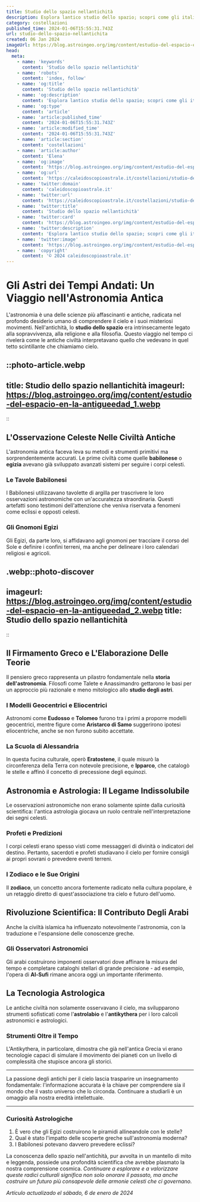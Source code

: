 ```yaml
---
title: Studio dello spazio nellantichità
description: Esplora lantico studio dello spazio; scopri come gli italiani hanno mappato i cieli e contribuito allastronomia. Leggi di più.
category: costellazioni
published_time: 2024-01-06T15:55:31.743Z
url: studio-dello-spazio-nellantichita
created: 06 Jan 2024
imageUrl: https://blog.astroingeo.org/img/content/estudio-del-espacio-en-la-antigueedad_1.webp
head:
  meta:
    - name: 'keywords'
      content: 'Studio dello spazio nellantichità'
    - name: 'robots'
      content: 'index, follow'
    - name: 'og:title'
      content: 'Studio dello spazio nellantichità'
    - name: 'og:description'
      content: 'Esplora lantico studio dello spazio; scopri come gli italiani hanno mappato i cieli e contribuito allastronomia. Leggi di più.'
    - name: 'og:type'
      content: 'article'
    - name: 'article:published_time'
      content: '2024-01-06T15:55:31.743Z'
    - name: 'article:modified_time'
      content: '2024-01-06T15:55:31.743Z'
    - name: 'article:section'
      content: 'costellazioni'
    - name: 'article:author'
      content: 'Elena'
    - name: 'og:image'
      content: 'https://blog.astroingeo.org/img/content/estudio-del-espacio-en-la-antigueedad_1.webp'
    - name: 'og:url'
      content: 'https://caleidoscopioastrale.it/costellazioni/studio-dello-spazio-nellantichita'
    - name: 'twitter:domain'
      content: 'caleidoscopioastrale.it'
    - name: 'twitter:url'
      content: 'https://caleidoscopioastrale.it/costellazioni/studio-dello-spazio-nellantichita'
    - name: 'twitter:title'
      content: 'Studio dello spazio nellantichità'
    - name: 'twitter:card'
      content: 'https://blog.astroingeo.org/img/content/estudio-del-espacio-en-la-antigueedad_1.webp'
    - name: 'twitter:description'
      content: 'Esplora lantico studio dello spazio; scopri come gli italiani hanno mappato i cieli e contribuito allastronomia. Leggi di più.'
    - name: 'twitter:image'
      content: 'https://blog.astroingeo.org/img/content/estudio-del-espacio-en-la-antigueedad_1.webp'
    - name: 'copyright'
      content: '© 2024 caleidoscopioastrale.it'
---
```

# Gli Astri dei Tempi Andati: Un Viaggio nell'Astronomia Antica

L'astronomia è una delle scienze più affascinanti e antiche, radicata nel profondo desiderio umano di comprendere il cielo e i suoi misteriosi movimenti. Nell'antichità, lo **studio dello spazio** era intrinsecamente legato alla sopravvivenza, alla religione e alla filosofia. Questo viaggio nel tempo ci rivelerà come le antiche civiltà interpretavano quello che vedevano in quel tetto scintillante che chiamiamo cielo.

::photo-article.webp
---
title: Studio dello spazio nellantichità
imageurl: https://blog.astroingeo.org/img/content/estudio-del-espacio-en-la-antigueedad_1.webp
---
::

## L'Osservazione Celeste Nelle Civiltà Antiche

L'astronomia antica faceva leva su metodi e strumenti primitivi ma sorprendentemente accurati. Le prime civiltà come quelle **babilonese** o **egizia** avevano già sviluppato avanzati sistemi per seguire i corpi celesti.

### Le Tavole Babilonesi
I Babilonesi utilizzavano tavolette di argilla per trascrivere le loro osservazioni astronomiche con un'accuratezza straordinaria. Questi artefatti sono testimoni dell'attenzione che veniva riservata a fenomeni come eclissi e opposti celesti.

### Gli Gnomoni Egizi
Gli Egizi, da parte loro, si affidavano agli gnomoni per tracciare il corso del Sole e definire i confini terreni, ma anche per delineare i loro calendari religiosi e agricoli.

.webp::photo-discover
---
imageurl: https://blog.astroingeo.org/img/content/estudio-del-espacio-en-la-antigueedad_2.webp
title: Studio dello spazio nellantichità
---
::

## Il Firmamento Greco e L'Elaborazione Delle Teorie
Il pensiero greco rappresenta un pilastro fondamentale nella **storia dell'astronomia**. Filosofi come Talete e Anassimandro gettarono le basi per un approccio più razionale e meno mitologico allo **studio degli astri**.

### I Modelli Geocentrici e Eliocentrici
Astronomi come **Eudosso** e **Tolomeo** furono tra i primi a proporre modelli geocentrici, mentre figure come **Aristarco di Samo** suggerirono ipotesi eliocentriche, anche se non furono subito accettate.

### La Scuola di Alessandria
In questa fucina culturale, operò **Eratostene**, il quale misurò la circonferenza della Terra con notevole precisione, e **Ipparco**, che catalogò le stelle e affinò il concetto di precessione degli equinozi.

## Astronomia e Astrologia: Il Legame Indissolubile
Le osservazioni astronomiche non erano solamente spinte dalla curiosità scientifica: l'antica astrologia giocava un ruolo centrale nell'interpretazione dei segni celesti.

### Profeti e Predizioni
I corpi celesti erano spesso visti come messaggeri di divinità o indicatori del destino. Pertanto, sacerdoti e profeti studiavano il cielo per fornire consigli ai propri sovrani o prevedere eventi terreni.

### I Zodiaco e le Sue Origini
Il **zodiaco**, un concetto ancora fortemente radicato nella cultura popolare, è un retaggio diretto di quest'associazione tra cielo e futuro dell'uomo.

## Rivoluzione Scientifica: Il Contributo Degli Arabi
Anche la civiltà islamica ha influenzato notevolmente l'astronomia, con la traduzione e l'espansione delle conoscenze greche.

### Gli Osservatori Astronomici
Gli arabi costruirono imponenti osservatori dove affinare la misura del tempo e completare cataloghi stellari di grande precisione - ad esempio, l'opera di **Al-Sufi** rimane ancora oggi un importante riferimento.

## La Tecnologia Astrologica
Le antiche civiltà non solamente osservavano il cielo, ma svilupparono strumenti sofisticati come l'**astrolabio** e l'**antikythera** per i loro calcoli astronomici e astrologici.

### Strumenti Oltre il Tempo
L'Antikythera, in particolare, dimostra che già nell'antica Grecia vi erano tecnologie capaci di simulare il movimento dei pianeti con un livello di complessità che stupisce ancora gli storici.

---

La passione degli antichi per il cielo lascia trasparire un insegnamento fondamentale: l'informazione accurata è la chiave per comprendere sia il mondo che il vasto universo che lo circonda. Continuare a studiarli è un omaggio alla nostra eredità intellettuale.

---

### Curiosità Astrologiche
1. È vero che gli Egizi costruirono le piramidi allineandole con le stelle?
2. Qual è stato l'impatto delle scoperte greche sull'astronomia moderna?
3. I Babilonesi potevano davvero prevedere eclissi?

La conoscenza dello spazio nell'antichità, pur avvolta in un mantello di mito e leggenda, possiede una profondità scientifica che avrebbe plasmato la nostra comprensione cosmica. *Continuare a esplorare e a valorizzare queste radici culturali significa non solo onorare il passato, ma anche costruire un futuro più consapevole delle armonie celesti che ci governano.*

_Artículo actualizado el sábado, 6 de enero de 2024_